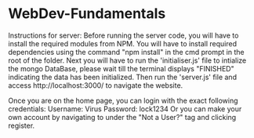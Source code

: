 # WebDev-Fundamentals

Instructions for server:
Before running the server code, you will have to
install the required modules from NPM. You will have to install required dependencies 
using the command "npm install" in the cmd prompt in the root of the folder. Next you will 
have to run the 'initialiser.js' file to intialize the mongo DataBase, please wait till the terminal
displays "FINISHED" indicating the data has been initialized.
Then run the 'server.js' file and access http://localhost:3000/ to navigate the website. 

Once you are on the home page, you can login with the exact following credentials:
Username: Virus
Password: lock1234
Or you can make your own account by navigating to under the "Not a User?" tag and clicking register.
